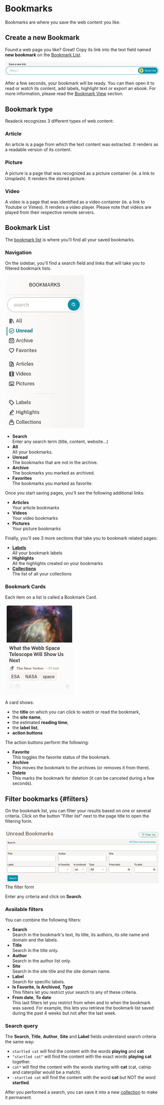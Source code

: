 # Bookmarks

Bookmarks are where you save the web content you like.

## Create a new Bookmark

Found a web page you like? Great! Copy its link into the text field named **new bookmark** on the [Bookmark List](readeck-instance://bookmarks).

![New Bookmark form](./img/bookmark-new.webp)

After a few seconds, your bookmark will be ready. You can then open it to read or watch its content, add labels, highlight text or export an ebook. For more information, please read the [Bookmark View](./bookmark.md) section.

## Bookmark type

Readeck recognizes 3 different types of web content:

### Article

An article is a page from which the text content was extracted. It renders as a readable version of its content.

### Picture

A picture is a page that was recognized as a picture container (ie. a link to Unsplash). It renders the stored picture.

### Video

A video is a page that was identified as a video container (ie. a link to Youtube or Vimeo). It renders a video player. Please note that videos are played from their respective remote servers.


## Bookmark List

The [bookmark list](readeck-instance://bookmarks) is where you'll find all your saved bookmarks.

### Navigation

On the sidebar, you'll find a search field and links that will take you to filtered bookmark lists.

![Bookmark list sidebar](./img/bookmark-sidebar.webp)

- **Search** \
  Enter any search term (title, content, website...)
- **All** \
  All your bookmarks.
- **Unread** \
  The bookmarks that are not in the archive.
- **Archive** \
  The bookmarks you marked as archived.
- **Favorites** \
  The bookmarks you marked as favorite.


Once you start saving pages, you'll see the following additional links:

- **Articles** \
  Your article bookmarks
- **Videos** \
  Your video bookmarks
- **Pictures** \
  Your picture bookmarks

Finally, you'll see 3 more sections that take you to bookmark related pages:

- **[Labels](./labels.md)** \
  All your bookmark labels
- **Highlights** \
  All the highlights created on your bookmarks
- **[Collections](./collections.md)** \
  The list of all your collections

### Bookmark Cards

Each item on a list is called a Bookmark Card.

![Bookmark Card Interface](./img/bookmark-card.webp)

A card shows:

- the **title** on which you can click to watch or read the bookmark,
- the **site name**,
- the estimated **reading time**,
- the **label list**,
- **action buttons**

The action buttons perform the following:

- **Favorite** \
  This toggles the favorite status of the bookmark.
- **Archive** \
  This moves the bookmark to the archives (or removes it from there).
- **Delete** \
  This marks the bookmark for deletion (it can be canceled during a few seconds).


## Filter bookmarks {#filters}

On the bookmark list, you can filter your results based on one or several criteria. Click on the button "Filter list" next to the page title to open the filtering form.

![Bookmark list filters](./img/bookmark-filters.webp)
The filter form

Enter any criteria and click on **Search**.

### Available filters

You can combine the following filters:

- **Search**\
  Search in the bookmark's text, its title, its authors, its site name and domain and the labels.
- **Title**\
  Search in the title only.
- **Author**\
  Search in the author list only.
- **Site**\
  Search in the site title and the site domain name.
- **Label**\
  Search for specific labels.
- **Is Favorite**, **Is Archived**, **Type**\
  This filters let you restrict your search to any of these criteria.
- **From date**, **To date**\
  This last filters let you restrict from when and to when the bookmark was saved. For example, this lets you retrieve the bookmark list saved during the past 4 weeks but not after the last week.

### Search query

The **Search**, **Title**, **Author**, **Site** and **Label** fields understand search criteria the same way:

- `startled cat` will find the content with the words **playing** and **cat**
- `"startled cat"` will find the content with the exact words **playing cat** together.
- `cat*` will find the content with the words starting with **cat** (cat, catnip and caterpillar would be a match).
- `-startled cat` will find the content with the word **cat** but NOT the word **startled**.


After you performed a search, you can save it into a new [collection](./collections.md) to make it permanent.
